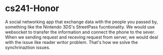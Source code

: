 cs241-Honor
===========
A social networking app that exchange data with the people you passed by, something like the Nintendo 3DS's StreetPass fucntionality. We would use websocket to transfer the information and connect the phone to the sever. When we sending request and receving request from server, we would deal with the issue like reader writor problem. That's how we solve the synchrinaztion issues.

